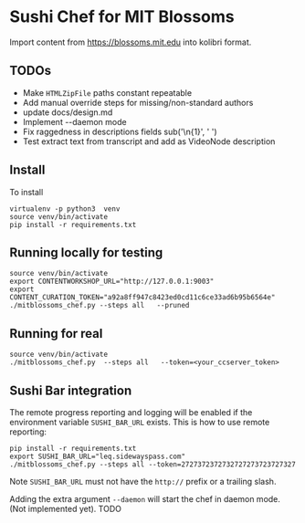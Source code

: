 Sushi Chef for MIT Blossoms
===========================
Import content from https://blossoms.mit.edu into kolibri format.


TODOs
-----

  - Make `HTMLZipFile` paths constant repeatable
  - Add manual override steps for missing/non-standard authors
  - update docs/design.md
  - Implement --daemon mode
  - Fix raggedness in descriptions fields sub('\n{1}', ' ') 
  - Test extract text from transcript and add as VideoNode description



Install
-------
To install

    virtualenv -p python3  venv
    source venv/bin/activate
    pip install -r requirements.txt


Running locally for testing
---------------------------

    source venv/bin/activate
    export CONTENTWORKSHOP_URL="http://127.0.0.1:9003"
    export CONTENT_CURATION_TOKEN="a92a8ff947c8423ed0cd11c6ce33ad6b95b6564e"
    ./mitblossoms_chef.py --steps all   --pruned


Running for real
----------------

    source venv/bin/activate
    ./mitblossoms_chef.py  --steps all   --token=<your_ccserver_token>


Sushi Bar integration
---------------------
The remote progress reporting and logging will be enabled if the environment
variable `SUSHI_BAR_URL` exists. This is how to use remote reporting:

    pip install -r requirements.txt
    export SUSHI_BAR_URL="leq.sidewayspass.com"
    ./mitblossoms_chef.py --steps all --token=2727372372732727273723727327

Note `SUSHI_BAR_URL` must not have the `http://` prefix or a trailing slash.

Adding the extra argument `--daemon` will start the chef in daemon mode.
(Not implemented yet). TODO
